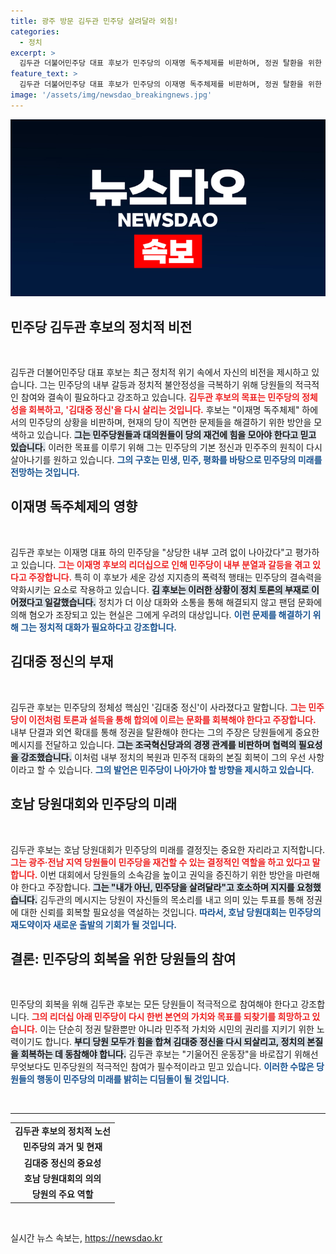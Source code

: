 ```yaml
---
title: 광주 방문 김두관 민주당 살려달라 외침!
categories:
  - 정치
excerpt: >
  김두관 더불어민주당 대표 후보가 민주당의 이재명 독주체제를 비판하며, 정권 탈환을 위한 내부 단결과 김대중 정신 복원을 호소했다. 팬덤 문화의 부작용을 지적하며 호남 당원들의 지지를 요청했다. 클릭해서 민주당의 미래를 밝혀보세요!
feature_text: >
  김두관 더불어민주당 대표 후보가 민주당의 이재명 독주체제를 비판하며, 정권 탈환을 위한 내부 단결과 김대중 정신 복원을 호소했다. 팬덤 문화의 부작용을 지적하며 호남 당원들의 지지를 요청했다. 클릭해서 민주당의 미래를 밝혀보세요!
image: '/assets/img/newsdao_breakingnews.jpg'
---
```


<p><img src="/assets/img/newsdao_breakingnews.jpg" alt="ontimetimes 속보" /></p>

<h2 data-ke-size="size26">민주당 김두관 후보의 정치적 비전</h2>

<p data-ke-size="size16">&nbsp;</p>

<p>김두관 더불어민주당 대표 후보는 최근 정치적 위기 속에서 자신의 비전을 제시하고 있습니다. 그는 민주당의 내부 갈등과 정치적 불안정성을 극복하기 위해 당원들의 적극적인 참여와 결속이 필요하다고 강조하고 있습니다. <b><span style="color: #ee2323;">김두관 후보의 목표는 민주당의 정체성을 회복하고, '김대중 정신'을 다시 살리는 것입니다.</span></b> 후보는 "이재명 독주체제" 하에서의 민주당의 상황을 비판하며, 현재의 당이 직면한 문제들을 해결하기 위한 방안을 모색하고 있습니다. <b><span style="background-color: #21538527;">그는 민주당원들과 대의원들이 당의 재건에 힘을 모아야 한다고 믿고 있습니다.</span></b> 이러한 목표를 이루기 위해 그는 민주당의 기본 정신과 민주주의 원칙이 다시 살아나기를 원하고 있습니다. <b><span style="color: #1a5490;">그의 구호는 민생, 민주, 평화를 바탕으로 민주당의 미래를 전망하는 것입니다.</span></b></p>

<h2 data-ke-size="size26">이재명 독주체제의 영향</h2>

<p data-ke-size="size16">&nbsp;</p>

<p>김두관 후보는 이재명 대표 하의 민주당을 "상당한 내부 고려 없이 나아갔다"고 평가하고 있습니다. <b><span style="color: #ee2323;">그는 이재명 후보의 리더십으로 인해 민주당이 내부 분열과 갈등을 겪고 있다고 주장합니다.</span></b> 특히 이 후보가 세운 강성 지지층의 폭력적 행태는 민주당의 결속력을 약화시키는 요소로 작용하고 있습니다. <b><span style="background-color: #21538527;">김 후보는 이러한 상황이 정치 토론의 부재로 이어졌다고 일갈했습니다.</span></b> 정치가 더 이상 대화와 소통을 통해 해결되지 않고 팬덤 문화에 의해 혐오가 조장되고 있는 현실은 그에게 우려의 대상입니다. <b><span style="color: #1a5490;">이런 문제를 해결하기 위해 그는 정치적 대화가 필요하다고 강조합니다.</span></b></p>

<h2 data-ke-size="size26">김대중 정신의 부재</h2>

<p data-ke-size="size16">&nbsp;</p>

<p>김두관 후보는 민주당의 정체성 핵심인 '김대중 정신'이 사라졌다고 말합니다. <b><span style="color: #ee2323;">그는 민주당이 이전처럼 토론과 설득을 통해 합의에 이르는 문화를 회복해야 한다고 주장합니다.</span></b> 내부 단결과 외연 확대를 통해 정권을 탈환해야 한다는 그의 주장은 당원들에게 중요한 메시지를 전달하고 있습니다. <b><span style="background-color: #21538527;">그는 조국혁신당과의 경쟁 관계를 비판하며 협력의 필요성을 강조했습니다.</span></b> 이처럼 내부 정치의 복원과 민주적 대화의 본질 회복이 그의 우선 사항이라고 할 수 있습니다. <b><span style="color: #1a5490;">그의 발언은 민주당이 나아가야 할 방향을 제시하고 있습니다.</span></b></p>

<h2 data-ke-size="size26">호남 당원대회와 민주당의 미래</h2>

<p data-ke-size="size16">&nbsp;</p>

<p>김두관 후보는 호남 당원대회가 민주당의 미래를 결정짓는 중요한 자리라고 지적합니다. <b><span style="color: #ee2323;">그는 광주·전남 지역 당원들이 민주당을 재건할 수 있는 결정적인 역할을 하고 있다고 말합니다.</span></b> 이번 대회에서 당원들의 소속감을 높이고 권익을 증진하기 위한 방안을 마련해야 한다고 주장합니다. <b><span style="background-color: #21538527;">그는 "내가 아닌, 민주당을 살려달라"고 호소하며 지지를 요청했습니다.</span></b> 김두관의 메시지는 당원이 자신들의 목소리를 내고 의미 있는 투표를 통해 정권에 대한 신뢰를 회복할 필요성을 역설하는 것입니다. <b><span style="color: #1a5490;">따라서, 호남 당원대회는 민주당의 재도약이자 새로운 출발의 기회가 될 것입니다.</span></b></p>

<h2 data-ke-size="size26">결론: 민주당의 회복을 위한 당원들의 참여</h2>

<p data-ke-size="size16">&nbsp;</p>

<p>민주당의 회복을 위해 김두관 후보는 모든 당원들이 적극적으로 참여해야 한다고 강조합니다. <b><span style="color: #ee2323;">그의 리더십 아래 민주당이 다시 한번 본연의 가치와 목표를 되찾기를 희망하고 있습니다.</span></b> 이는 단순히 정권 탈환뿐만 아니라 민주적 가치와 시민의 권리를 지키기 위한 노력이기도 합니다. <b><span style="background-color: #21538527;">부디 당원 모두가 힘을 합쳐 김대중 정신을 다시 되살리고, 정치의 본질을 회복하는 데 동참해야 합니다.</span></b> 김두관 후보는 "기울어진 운동장"을 바로잡기 위해선 무엇보다도 민주당원의 적극적인 참여가 필수적이라고 믿고 있습니다. <b><span style="color: #1a5490;">이러한 수많은 당원들의 행동이 민주당의 미래를 밝히는 디딤돌이 될 것입니다.</span></b> </p>

<p data-ke-size="size16">&nbsp;</p>

<hr>

<table style="width: 100%; border-collapse: collapse;">
    <tbody>
        <tr>
            <td style="text-align: center; height: 17px;"><b>김두관 후보의 정치적 노선</b></td>
        </tr>
        <tr>
            <td style="text-align: center; height: 17px;"><b>민주당의 과거 및 현재</b></td>
        </tr>
        <tr>
            <td style="text-align: center; height: 17px;"><b>김대중 정신의 중요성</b></td>
        </tr>
        <tr>
            <td style="text-align: center; height: 17px;"><b>호남 당원대회의 의의</b></td>
        </tr>
        <tr>
            <td style="text-align: center; height: 17px;"><b>당원의 주요 역할</b></td>
        </tr>
    </tbody>
</table>

<p data-ke-size="size16">&nbsp;</p>
실시간 뉴스 속보는, <a href="https://newsdao.kr" rel="dofollow">https://newsdao.kr</a>



